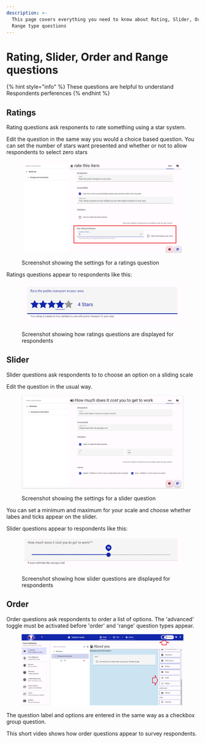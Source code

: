 ```yaml
---
description: >-
  This page covers everything you need to know about Rating, Slider, Order and
  Range type questions
---
```


# Rating, Slider, Order and Range questions

{% hint style="info" %}
These questions are helpful to understand Respondents perferences&#x20;
{% endhint %}

## Ratings

Rating questions ask responents to rate something using a star system.

Edit the question in the same way you would a choice based question.  You can set the number of stars want presented and whether or not to allow respondents to select zero stars

<figure><img src="../../../../.gitbook/assets/image (44).png" alt=""><figcaption><p>Screenshot showing the settings for a ratings question</p></figcaption></figure>

Ratings questions appear to respondents like this:

<figure><img src="../../../../.gitbook/assets/image (45).png" alt=""><figcaption><p>Screenshot showing how ratings questions are displayed for respondents</p></figcaption></figure>

## Slider

Slider questions ask respondents to to choose an option on a sliding scale

Edit the question in the usual way.  &#x20;

<figure><img src="../../../../.gitbook/assets/image (47).png" alt=""><figcaption><p>Screenshot showing the settings for a slider question</p></figcaption></figure>

You can set a minimum and maximum for your scale and choose whether labes and ticks appear on the slider.

Slider questions appear to respondents like this:

<figure><img src="../../../../.gitbook/assets/image (48).png" alt=""><figcaption><p>Screenshot showing how slider questions are displayed for respondents</p></figcaption></figure>

## Order

Order questions ask respondents to order a list of options.   The 'advanced' toggle must be activated before 'order' and 'range' question types appear.

<figure><img src="../../../../.gitbook/assets/image (49).png" alt=""><figcaption></figcaption></figure>

The question label and options are entered in the same way as a checkbox group question.

This short video shows how order questions appear to survey respondents.

